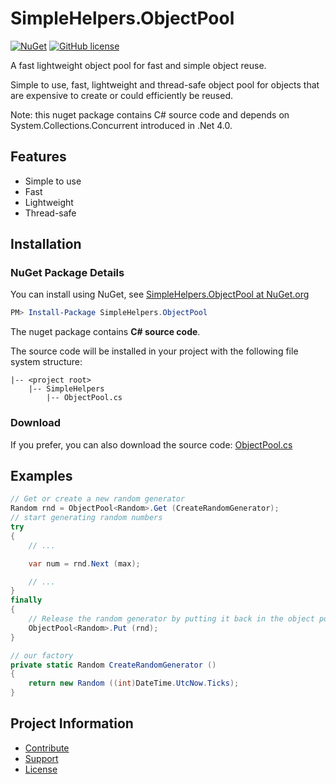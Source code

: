 SimpleHelpers.ObjectPool
===========

[![NuGet](https://img.shields.io/nuget/v/SimpleHelpers.ObjectPool.svg?maxAge=1200&style=flat-square)](https://www.nuget.org/packages/SimpleHelpers.ObjectPool/)
[![GitHub license](https://img.shields.io/badge/license-MIT-brightgreen.svg?maxAge=3600&style=flat-square)](https://cdn.jsdelivr.net/gh/khalidsalomao/SimpleHelpers.Net/SimpleHelpers/LICENSE.txt)

A fast lightweight object pool for fast and simple object reuse.

Simple to use, fast, lightweight and thread-safe object pool for objects that are expensive to create or could efficiently be reused.

Note: this nuget package contains C# source code and depends on System.Collections.Concurrent introduced in .Net 4.0.


Features
--------

* Simple to use
* Fast
* Lightweight
* Thread-safe


Installation
------------

### NuGet Package Details

You can install using NuGet, see [SimpleHelpers.ObjectPool at NuGet.org](https://www.nuget.org/packages/SimpleHelpers.ObjectPool/)

```powershell
PM> Install-Package SimpleHelpers.ObjectPool
```

The nuget package contains **C# source code**.

The source code will be installed in your project with the following file system structure:

```
|-- <project root>
    |-- SimpleHelpers
        |-- ObjectPool.cs
```

### Download

If you prefer, you can also download the source code: [ObjectPool.cs](https://cdn.jsdelivr.net/gh/khalidsalomao/SimpleHelpers.Net/SimpleHelpers/ObjectPool.cs)


Examples
--------

```csharp
// Get or create a new random generator
Random rnd = ObjectPool<Random>.Get (CreateRandomGenerator);
// start generating random numbers
try
{
	// ...

	var num = rnd.Next (max);

	// ...
}
finally
{
	// Release the random generator by putting it back in the object pool
	ObjectPool<Random>.Put (rnd);
}

// our factory
private static Random CreateRandomGenerator ()
{
	return new Random ((int)DateTime.UtcNow.Ticks);
}
```


Project Information
-------------------

* [Contribute](../#contribute)
* [Support](../#support)
* [License](../#license)
